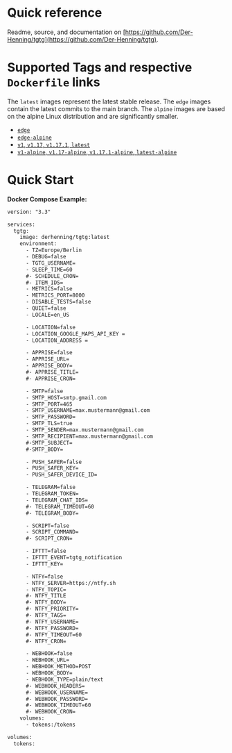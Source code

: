 # Quick reference

Readme, source, and documentation on [https://github.com/Der-Henning/tgtg](https://github.com/Der-Henning/tgtg).

# Supported Tags and respective `Dockerfile` links

 The `latest` images represent the latest stable release.
 The `edge` images contain the latest commits to the main branch.
 The `alpine` images are based on the alpine Linux distribution and are significantly smaller.

- [`edge`](https://github.com/Der-Henning/tgtg/blob/main/Dockerfile)
- [`edge-alpine`](https://github.com/Der-Henning/tgtg/blob/main/Dockerfile.alpine)
- [`v1`, `v1.17`, `v1.17.1`, `latest`](https://github.com/Der-Henning/tgtg/blob/v1.17.1/Dockerfile)
- [`v1-alpine`, `v1.17-alpine`, `v1.17.1-alpine`, `latest-alpine`](https://github.com/Der-Henning/tgtg/blob/v1.17.1/Dockerfile.alpine)

# Quick Start

**Docker Compose Example:**

````xml
version: "3.3"

services:
  tgtg:
    image: derhenning/tgtg:latest
    environment:
      - TZ=Europe/Berlin
      - DEBUG=false
      - TGTG_USERNAME=
      - SLEEP_TIME=60
      #- SCHEDULE_CRON=
      #- ITEM_IDS=
      - METRICS=false
      - METRICS_PORT=8000
      - DISABLE_TESTS=false
      - QUIET=false
      - LOCALE=en_US

      - LOCATION=false
      - LOCATION_GOOGLE_MAPS_API_KEY =
      - LOCATION_ADDRESS =

      - APPRISE=false
      - APPRISE_URL=
      - APPRISE_BODY=
      #- APPRISE_TITLE=
      #- APPRISE_CRON=

      - SMTP=false
      - SMTP_HOST=smtp.gmail.com
      - SMTP_PORT=465
      - SMTP_USERNAME=max.mustermann@gmail.com
      - SMTP_PASSWORD=
      - SMTP_TLS=true
      - SMTP_SENDER=max.mustermann@gmail.com
      - SMTP_RECIPIENT=max.mustermann@gmail.com
      #-SMTP_SUBJECT=
      #-SMTP_BODY=

      - PUSH_SAFER=false
      - PUSH_SAFER_KEY=
      - PUSH_SAFER_DEVICE_ID=

      - TELEGRAM=false
      - TELEGRAM_TOKEN=
      - TELEGRAM_CHAT_IDS=
      #- TELEGRAM_TIMEOUT=60
      #- TELEGRAM_BODY=

      - SCRIPT=false
      - SCRIPT_COMMAND=
      #- SCRIPT_CRON=

      - IFTTT=false
      - IFTTT_EVENT=tgtg_notification
      - IFTTT_KEY=

      - NTFY=false
      - NTFY_SERVER=https://ntfy.sh
      - NTFY_TOPIC=
      #- NTFY_TITLE
      #- NTFY_BODY=
      #- NTFY_PRIORITY=
      #- NTFY_TAGS=
      #- NTFY_USERNAME=
      #- NTFY_PASSWORD=
      #- NTFY_TIMEOUT=60
      #- NTFY_CRON=

      - WEBHOOK=false
      - WEBHOOK_URL=
      - WEBHOOK_METHOD=POST
      - WEBHOOK_BODY=
      - WEBHOOK_TYPE=plain/text
      #- WEBHOOK_HEADERS=
      #- WEBHOOK_USERNAME=
      #- WEBHOOK_PASSWORD=
      #- WEBHOOK_TIMEOUT=60
      #- WEBHOOK_CRON=
    volumes:
      - tokens:/tokens

volumes:
  tokens:
````
